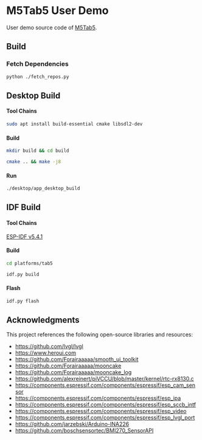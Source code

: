 # M5Tab5 User Demo

User demo source code of [M5Tab5](https://docs.m5stack.com/en/products/sku/k145).

## Build

### Fetch Dependencies

```bash
python ./fetch_repos.py
```

## Desktop Build

#### Tool Chains

```bash
sudo apt install build-essential cmake libsdl2-dev
```

#### Build

```bash
mkdir build && cd build
```

```bash
cmake .. && make -j8
```

#### Run

```bash
./desktop/app_desktop_build
```

## IDF Build

#### Tool Chains

[ESP-IDF v5.4.1](https://docs.espressif.com/projects/esp-idf/en/v5.4.1/esp32s3/index.html)

#### Build

```bash
cd platforms/tab5
```

```bash
idf.py build
```

#### Flash

```bash
idf.py flash
```

## Acknowledgments

This project references the following open-source libraries and resources:

- https://github.com/lvgl/lvgl
- https://www.heroui.com
- https://github.com/Forairaaaaa/smooth_ui_toolkit
- https://github.com/Forairaaaaa/mooncake
- https://github.com/Forairaaaaa/mooncake_log
- https://github.com/alexreinert/piVCCU/blob/master/kernel/rtc-rx8130.c
- https://components.espressif.com/components/espressif/esp_cam_sensor
- https://components.espressif.com/components/espressif/esp_ipa
- https://components.espressif.com/components/espressif/esp_sccb_intf
- https://components.espressif.com/components/espressif/esp_video
- https://components.espressif.com/components/espressif/esp_lvgl_port
- https://github.com/jarzebski/Arduino-INA226
- https://github.com/boschsensortec/BMI270_SensorAPI
